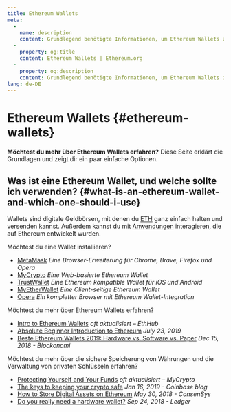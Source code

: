 ```yaml
---
title: Ethereum Wallets
meta:
  - 
    name: description
    content: Grundlegend benötigte Informationen, um Ethereum Wallets zu verwenden.
  - 
    property: og:title
    content: Ethereum Wallets | Ethereum.org
  - 
    property: og:description
    content: Grundlegend benötigte Informationen, um Ethereum Wallets zu verwenden.
lang: de-DE
---
```


# Ethereum Wallets {#ethereum-wallets}

<div class="featured">

**Möchtest du mehr über Ethereum Wallets erfahren?** Diese Seite erklärt die Grundlagen und zeigt dir ein paar einfache Optionen.

</div>

## Was ist eine Ethereum Wallet, und welche sollte ich verwenden? {#what-is-an-ethereum-wallet-and-which-one-should-i-use}

Wallets sind digitale Geldbörsen, mit denen du [ETH](/eth/) ganz einfach halten und versenden kannst. Außerdem kannst du mit [Anwendungen](/dapps/) interagieren, die auf Ethereum entwickelt wurden.

Möchtest du eine Wallet installieren?

- [MetaMask](https://metamask.io) _Eine Browser-Erweiterung für Chrome, Brave, Firefox und Opera_
- [MyCrypto](https://mycrypto.com) _Eine Web-basierte Ethereum Wallet_
- [TrustWallet](https://trustwallet.com/) _Eine Ethereum kompatible Wallet für iOS und Android_
- [MyEtherWallet](https://www.myetherwallet.com/) _Eine Client-seitige Ethereum Wallet_
- [Opera](https://www.opera.com/crypto) _Ein kompletter Browser mit Ethereum Wallet-Integration_

Möchtest du mehr über Ethereum Wallets erfahren?

- [Intro to Ethereum Wallets](https://docs.ethhub.io/using-ethereum/wallets/intro-to-ethereum-wallets/) _oft aktualisiert – EthHub_
- [Absolute Beginner Introduction to Ethereum](https://www.mewtopia.com/absolute-beginners-guide/) _July 23, 2019_
- [Beste Ethereum Wallets 2019: Hardware vs. Software vs. Paper](https://blockonomi.com/best-ethereum-wallets/) _Dec 15, 2018 - Blockonomi_

Möchtest du mehr über die sichere Speicherung von Währungen und die Verwaltung von privaten Schlüsseln erfahren?

- [Protecting Yourself and Your Funds](https://support.mycrypto.com/staying-safe/protecting-yourself-and-your-funds) _oft aktualisiert – MyCrypto_
- [The keys to keeping your crypto safe](https://blog.coinbase.com/the-keys-to-keeping-your-crypto-safe-96d497cce6cf) _Jan 16, 2019 - Coinbase blog_
- [How to Store Digital Assets on Ethereum](https://media.consensys.net/how-to-store-digital-assets-on-ethereum-a2bfdcf66bd0) _May 30, 2018 - ConsenSys_
- [Do you really need a hardware wallet?](https://medium.com/ledger-on-security-and-blockchain/ledger-101-part-1-do-you-really-need-a-hardware-wallet-7f5abbadd945) _Sep 24, 2018 - Ledger_
